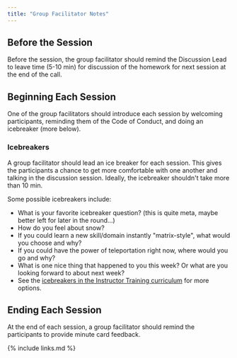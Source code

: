 ```yaml
---
title: "Group Facilitator Notes"
---
```


## Before the Session

Before the session, the group facilitator should remind the Discussion Lead to 
leave time (5-10 min) for discussion of the homework for next session at the end
of the call.


## Beginning Each Session

One of the group facilitators should introduce each session by welcoming participants, reminding them
of the Code of Conduct, and doing an icebreaker (more below).

### Icebreakers

A group facilitator should lead an ice breaker for each session.
This gives the participants a chance to get more comfortable with one another and talking in the discussion session.
Ideally, the icebreaker shouldn't take more than 10 min.

Some possible icebreakers include:
- What is your favorite icebreaker question? (this is quite meta, maybe better left for later in the round...)
- How do you feel about snow?
- If you could learn a new skill/domain instantly "matrix-style", what would you choose and why?
- If you could have the power of teleportation right now, where would you go and why?
- What is one nice thing that happened to you this week? Or what are you looking forward to about next week?
- See the [icebreakers in the Instructor Training curriculum](https://carpentries.github.io/instructor-training/icebreakers/index.html) for more options.

## Ending Each Session

At the end of each session, a group facilitator should remind the participants
to provide minute card feedback.

{% include links.md %}
